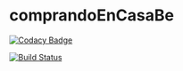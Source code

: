 # comprandoEnCasaBe
[![Codacy Badge](https://api.codacy.com/project/badge/Grade/dbc1c07e5b224d68aa1b6e049c7e2ab5)](https://app.codacy.com/gh/desa-1C-2020/comprandoEnCasaBe?utm_source=github.com&utm_medium=referral&utm_content=desa-1C-2020/comprandoEnCasaBe&utm_campaign=Badge_Grade_Dashboard)

[![Build Status](https://travis-ci.com/desa-1C-2020/comprandoEnCasaBe.svg?branch=master)](https://travis-ci.com/desa-1C-2020/comprandoEnCasaBe)
